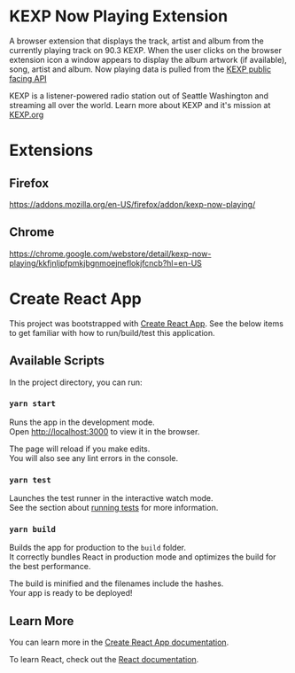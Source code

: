 # KEXP Now Playing Extension

A browser extension that displays the track, artist and album from the currently playing track on 90.3 KEXP. When the user clicks on the browser extension icon a window appears to display the album artwork (if available), song, artist and album. Now playing data is pulled from the [KEXP public facing API](https://api.kexp.org/v2/plays/)

KEXP is a listener-powered radio station out of Seattle Washington and streaming all over the world. Learn more about KEXP and it's mission at [KEXP.org](https://kexp.org/about/)

# Extensions
## Firefox
https://addons.mozilla.org/en-US/firefox/addon/kexp-now-playing/

## Chrome
https://chrome.google.com/webstore/detail/kexp-now-playing/kkfjnljpfpmkjbgnmoejneflokjfcncb?hl=en-US

# Create React App

This project was bootstrapped with [Create React App](https://github.com/facebook/create-react-app). See the below items to get familiar with how to run/build/test this application.

## Available Scripts

In the project directory, you can run:

### `yarn start`

Runs the app in the development mode.\
Open [http://localhost:3000](http://localhost:3000) to view it in the browser.

The page will reload if you make edits.\
You will also see any lint errors in the console.

### `yarn test`

Launches the test runner in the interactive watch mode.\
See the section about [running tests](https://facebook.github.io/create-react-app/docs/running-tests) for more information.

### `yarn build`

Builds the app for production to the `build` folder.\
It correctly bundles React in production mode and optimizes the build for the best performance.

The build is minified and the filenames include the hashes.\
Your app is ready to be deployed!

## Learn More

You can learn more in the [Create React App documentation](https://facebook.github.io/create-react-app/docs/getting-started).

To learn React, check out the [React documentation](https://reactjs.org/).
